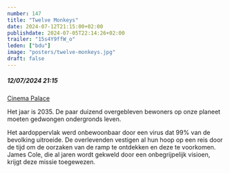 ```yaml
---
number: 147
title: "Twelve Monkeys"
date: 2024-07-12T21:15:00+02:00
publishdate: 2024-07-05T22:14:26+02:00
trailer: "15s4Y9ffW_o"
leden: ["bdu"]
image: "posters/twelve-monkeys.jpg"
draft: false
---
```


##### 12/07/2024 21:15

[Cinema Palace](https://cinema-palace.be/nl/film/12-monkeys-35mm)

Het jaar is 2035. De paar duizend overgebleven bewoners op onze planeet
moeten gedwongen ondergronds leven.
<!--more-->
Het aardoppervlak werd onbewoonbaar door een virus dat 99% van de bevolking
uitroeide. De overlevenden vestigen al hun hoop op een reis door de tijd
om de oorzaken van de ramp te ontdekken en deze te voorkomen. James Cole,
die al jaren wordt gekweld door een onbegrijpelijk visioen, krijgt deze missie toegewezen.
